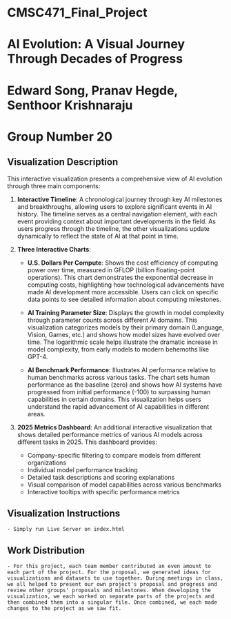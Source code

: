 # CMSC471_Final_Project

# AI Evolution: A Visual Journey Through Decades of Progress

# Edward Song, Pranav Hegde, Senthoor Krishnaraju
# Group Number 20

## Visualization Description

This interactive visualization presents a comprehensive view of AI evolution through three main components:

1. **Interactive Timeline**: A chronological journey through key AI milestones and breakthroughs, allowing users to explore significant events in AI history. The timeline serves as a central navigation element, with each event providing context about important developments in the field. As users progress through the timeline, the other visualizations update dynamically to reflect the state of AI at that point in time.

2. **Three Interactive Charts**:
   - **U.S. Dollars Per Compute**: Shows the cost efficiency of computing power over time, measured in GFLOP (billion floating-point operations). This chart demonstrates the exponential decrease in computing costs, highlighting how technological advancements have made AI development more accessible. Users can click on specific data points to see detailed information about computing milestones.
   
   - **AI Training Parameter Size**: Displays the growth in model complexity through parameter counts across different AI domains. This visualization categorizes models by their primary domain (Language, Vision, Games, etc.) and shows how model sizes have evolved over time. The logarithmic scale helps illustrate the dramatic increase in model complexity, from early models to modern behemoths like GPT-4.
   
   - **AI Benchmark Performance**: Illustrates AI performance relative to human benchmarks across various tasks. The chart sets human performance as the baseline (zero) and shows how AI systems have progressed from initial performance (-100) to surpassing human capabilities in certain domains. This visualization helps users understand the rapid advancement of AI capabilities in different areas.

3. **2025 Metrics Dashboard**: An additional interactive visualization that shows detailed performance metrics of various AI models across different tasks in 2025. This dashboard provides:
   - Company-specific filtering to compare models from different organizations
   - Individual model performance tracking
   - Detailed task descriptions and scoring explanations
   - Visual comparison of model capabilities across various benchmarks
   - Interactive tooltips with specific performance metrics

## Visualization Instructions

    - Simply run Live Server on index.html

## Work Distribution

    - For this project, each team member contributed an even amount to each part of the project. For the proposal, we generated ideas for visualizations and datasets to use together. During meetings in class, we all helped to present our own project's proposal and progress and review other groups' proposals and milestones. When developing the visualization, we each worked on separate parts of the projects and then combined them into a singular file. Once combined, we each made changes to the project as we saw fit.